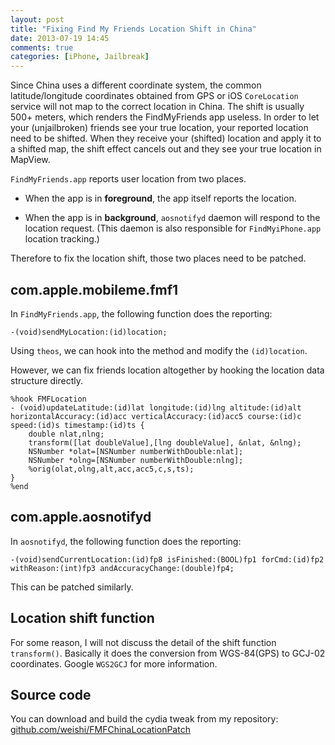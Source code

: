 ```yaml
---
layout: post
title: "Fixing Find My Friends Location Shift in China"
date: 2013-07-19 14:45
comments: true
categories: [iPhone, Jailbreak]
---
```


Since China uses a different coordinate system,
the common latitude/longitude coordinates obtained from GPS or iOS `CoreLocation` service
will not map to the correct location in China.
The shift is usually 500+ meters, which renders the FindMyFriends app useless.
In order to let your (unjailbroken) friends see your true location,
your reported location need to be shifted.
When they receive your (shifted) location and apply it to a shifted map,
the shift effect cancels out and they see your true location in MapView.

`FindMyFriends.app` reports user location from two places.

+ When the app is in **foreground**, the app itself reports the location.

+ When the app is in **background**, `aosnotifyd` daemon will respond to the location request.
(This daemon is also responsible for `FindMyiPhone.app` location tracking.)

Therefore to fix the location shift, those two places need to be patched.


## com.apple.mobileme.fmf1

In `FindMyFriends.app`, the following function does the reporting:

``` objc ServerInteractionController.h:
-(void)sendMyLocation:(id)location;
```

Using `theos`, we can hook into the method and modify the `(id)location`.

However, we can fix friends location altogether by hooking the location data
structure directly.

``` objc
%hook FMFLocation
- (void)updateLatitude:(id)lat longitude:(id)lng altitude:(id)alt
horizontalAccuracy:(id)acc verticalAccuracy:(id)acc5 course:(id)c speed:(id)s timestamp:(id)ts {
    double nlat,nlng;
    transform([lat doubleValue],[lng doubleValue], &nlat, &nlng);
    NSNumber *olat=[NSNumber numberWithDouble:nlat];
    NSNumber *olng=[NSNumber numberWithDouble:nlng];
    %orig(olat,olng,alt,acc,acc5,c,s,ts);
}
%end
```


## com.apple.aosnotifyd

In `aosnotifyd`, the following function does the reporting:

``` objc AOSFindBaseServiceProvider.h
-(void)sendCurrentLocation:(id)fp8 isFinished:(BOOL)fp1 forCmd:(id)fp2 withReason:(int)fp3 andAccuracyChange:(double)fp4;
```

This can be patched similarly.

## Location shift function

For some reason, I will not discuss the detail of the shift function `transform()`.
Basically it does the conversion from WGS-84(GPS) to GCJ-02 coordinates.
Google `WGS2GCJ` for more information.

## Source code

You can download and build the cydia tweak from my repository:
[github.com/weishi/FMFChinaLocationPatch](https://github.com/weishi/FMFChinaLocationPatch)

